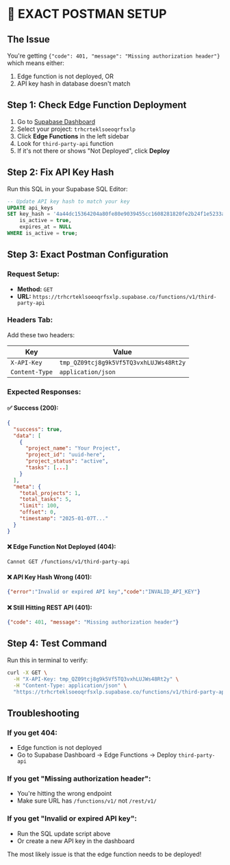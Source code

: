 # 🎯 EXACT POSTMAN SETUP

## The Issue
You're getting `{"code": 401, "message": "Missing authorization header"}` which means either:
1. Edge function is not deployed, OR
2. API key hash in database doesn't match

## Step 1: Check Edge Function Deployment

1. Go to [Supabase Dashboard](https://supabase.com/dashboard)
2. Select your project: `trhcrteklsoeoqrfsxlp`
3. Click **Edge Functions** in the left sidebar
4. Look for `third-party-api` function
5. If it's not there or shows "Not Deployed", click **Deploy**

## Step 2: Fix API Key Hash

Run this SQL in your Supabase SQL Editor:

```sql
-- Update API key hash to match your key
UPDATE api_keys 
SET key_hash = '4a44dc15364204a80fe80e9039455cc1608281820fe2b24f1e5233ade6af1dd5',
    is_active = true,
    expires_at = NULL
WHERE is_active = true;
```

## Step 3: Exact Postman Configuration

### Request Setup:
- **Method:** `GET`
- **URL:** `https://trhcrteklsoeoqrfsxlp.supabase.co/functions/v1/third-party-api`

### Headers Tab:
Add these two headers:

| Key | Value |
|-----|-------|
| `X-API-Key` | `tmp_QZ09tcj8g9k5Vf5TQ3vxhLUJWs48Rt2y` |
| `Content-Type` | `application/json` |

### Expected Responses:

#### ✅ Success (200):
```json
{
  "success": true,
  "data": [
    {
      "project_name": "Your Project",
      "project_id": "uuid-here",
      "project_status": "active",
      "tasks": [...]
    }
  ],
  "meta": {
    "total_projects": 1,
    "total_tasks": 5,
    "limit": 100,
    "offset": 0,
    "timestamp": "2025-01-07T..."
  }
}
```

#### ❌ Edge Function Not Deployed (404):
```
Cannot GET /functions/v1/third-party-api
```

#### ❌ API Key Hash Wrong (401):
```json
{"error":"Invalid or expired API key","code":"INVALID_API_KEY"}
```

#### ❌ Still Hitting REST API (401):
```json
{"code": 401, "message": "Missing authorization header"}
```

## Step 4: Test Command

Run this in terminal to verify:

```bash
curl -X GET \
  -H "X-API-Key: tmp_QZ09tcj8g9k5Vf5TQ3vxhLUJWs48Rt2y" \
  -H "Content-Type: application/json" \
  "https://trhcrteklsoeoqrfsxlp.supabase.co/functions/v1/third-party-api"
```

## Troubleshooting

### If you get 404:
- Edge function is not deployed
- Go to Supabase Dashboard → Edge Functions → Deploy `third-party-api`

### If you get "Missing authorization header":
- You're hitting the wrong endpoint
- Make sure URL has `/functions/v1/` not `/rest/v1/`

### If you get "Invalid or expired API key":
- Run the SQL update script above
- Or create a new API key in the dashboard

The most likely issue is that the edge function needs to be deployed!
